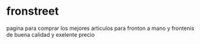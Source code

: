 # fronstreet
pagina para comprar los mejores articulos para fronton a mano y frontenis de buena calidad y exelente precio
